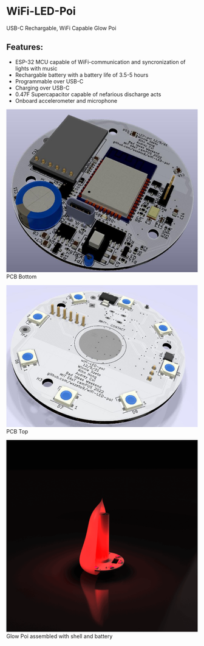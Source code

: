 # WiFi-LED-Poi
USB-C Rechargable, WiFi Capable Glow Poi

<h2> Features:</h2>
<ul>
<li>ESP-32 MCU capable of WiFi-communication and syncronization of lights with music</li>
<li>Rechargable battery with a battery life of 3.5-5 hours</li>
<li>Programmable over USB-C</li>
<li>Charging over USB-C</li>
<li>0.47F Supercapacitor capable of nefarious discharge acts</li>
<li>Onboard accelerometer and microphone</li>
</ul>

![BOTTOM](images/poi_PCB_bottom.jpg)
PCB Bottom

![TOP](images/poi_PCB_top.jpg)
PCB Top

![animation](images/animation_cut_uncut.gif)
Glow Poi assembled with shell and battery
